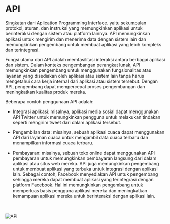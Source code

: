 # API <br>
Singkatan dari Aplication Programming Interface. yaitu sekumpulan protokol, aturan, dan instruksi yang memungkinkan aplikasi untuk berinteraksi dengan sistem atau platform lainnya. API memungkinkan aplikasi untuk mengirim dan menerima data dengan sistem lain dan memungkinkan pengembang untuk membuat aplikasi yang lebih kompleks dan terintegrasi.

Fungsi utama dari API adalah memfasilitasi interaksi antara berbagai aplikasi dan sistem. Dalam konteks pengembangan perangkat lunak, API memungkinkan pengembang untuk menggunakan fungsionalitas atau layanan yang disediakan oleh aplikasi atau sistem lain tanpa harus mengetahui cara kerja internal dari aplikasi atau sistem tersebut. Dengan API, pengembang dapat mempercepat proses pengembangan dan meningkatkan kualitas produk mereka.

Beberapa contoh penggunaan API adalah:

- Integrasi aplikasi: misalnya, aplikasi media sosial dapat menggunakan API Twitter untuk memungkinkan pengguna untuk melakukan tindakan seperti mengirim tweet dari dalam aplikasi tersebut.

- Pengambilan data: misalnya, sebuah aplikasi cuaca dapat menggunakan API dari layanan cuaca untuk mengambil data cuaca terbaru dan menampilkan informasi cuaca terbaru.

- Pembayaran: misalnya, sebuah toko online dapat menggunakan API pembayaran untuk memungkinkan pembayaran langsung dari dalam aplikasi atau situs web mereka.
API juga memungkinkan pengembang untuk membuat aplikasi yang terbuka untuk integrasi dengan aplikasi lain. Sebagai contoh, Facebook menyediakan API untuk pengembang sehingga mereka dapat membuat aplikasi yang terintegrasi dengan platform Facebook. Hal ini memungkinkan pengembang untuk memperluas basis pengguna aplikasi mereka dan meningkatkan kemampuan aplikasi mereka untuk berinteraksi dengan aplikasi lain.
<br><br><br>

<img src="https://www.guru99.com/images/2/090720_0532_WhatisanAPI1.png" alt="API" />
<br><br><br>



